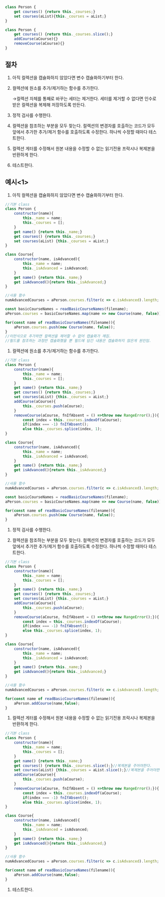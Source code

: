 ```jsx
class Person {
	get courses() {return this._courses;}
	set courses(aList){this._courses = aList;}
}

class Person {
	get courses() {return this._courses.slice();}
	addCourse(aCourse){}
	removeCourse(aCourse){}
}
```

## 절차

1. 아직 컬렉션을 캡슐화하지 않았다면 변수 캡슐화하기부터 한다.
2. 컬렉션에 원소를 추가/제거하는 함수를 추가한다.

    →컬렉션 자체를 통째로 바꾸는 세터는 제거한다. 세터를 제거할 수 없다면 인수로 받은 컬렉션을 복제해 저장하도록 만든다.

3. 정적 검사를 수행한다.
4. 컬렉션을 참조하는 부분을 모두 찾는다. 컬렉션의 변경자를 호출하는 코드가 모두 앞에서 추가한 추가/제거 함수를 호출하도록 수정한다. 하나씩 수정할 때마다 테스트한다.
5. 컬렉션 게터를 수정해서 원본 내용을 수정할 수 없는 읽기전용 프락시나 복제본을 반환하게 한다.
6. 테스트한다.

## 예시<1>

1. 아직 컬렉션을 캡슐화하지 않았다면 변수 캡슐화하기부터 한다.

```jsx
//기본 class
class Person {
	constructor(name){
		this._name = name;
		this._courses = [];
	}
	get name() {return this._name;}
	get courses() {return this._courses;}
	set courses(aList) {this._courses = aList;}
}

class Course{
	constructor(name, isAdvanced){
		this._name = name;
		this._isAdvanced = isAdvanced;
	}
	get name() {return this._name;}
	get isAdvanced(){return this._isAdvanced;}
}
```

```jsx
//사용 함수
numAdvancedCourses = aPerson.courses.filter(c => c.isAdvanced).length;

const basicCourseNames = readBasicCourseNames(filename);
aPerson.courses = basicCourseNames.map(name => new Course(name, false));

for(const name of readBasicCourseNames(filename)){
	aPerson.courses.push(new Course(name, false));
}
//이런식으로 추가하면 컬렉션을 제어할 수 없어 캡슐화가 꺠짐.
//필드를 참조하는 과정만 캡슐화했을 뿐 필드에 담긴 내용은 캡슐화하지 않은게 원인임.
```

1. 컬렉션에 원소를 추가/제거하는 함수를 추가한다.

```jsx
//기본 class
class Person {
	constructor(name){
		this._name = name;
		this._courses = [];
	}
	get name() {return this._name;}
	get courses() {return this._courses;}
	set courses(aList) {this._courses = aList;}
	addCourse(aCourse){
		this._courses.push(aCourse);
	}
	removeCourse(aCourse, fnIfAbsent = () =>throw new RangeError();}){
		const index = this._courses.indexOf(aCourse);
		if(index === -1) fnIfAbsent();
		else this._courses.splice(index, 1);
}

class Course{
	constructor(name, isAdvanced){
		this._name = name;
		this._isAdvanced = isAdvanced;
	}
	get name() {return this._name;}
	get isAdvanced(){return this._isAdvanced;}
}
```

```jsx
//사용 함수
numAdvancedCourses = aPerson.courses.filter(c => c.isAdvanced).length;

const basicCourseNames = readBasicCourseNames(filename);
aPerson.courses = basicCourseNames.map(name => new Course(name, false));

for(const name of readBasicCourseNames(filename)){
	aPerson.courses.push(new Course(name, false));
}
```

1. 정적 검사를 수행한다.

1. 컬렉션을 참조하는 부분을 모두 찾는다. 컬렉션의 변경자를 호출하는 코드가 모두 앞에서 추가한 추가/제거 함수를 호출하도록 수정한다. 하나씩 수정할 때마다 테스트한다.

```jsx
//기본 class
class Person {
	constructor(name){
		this._name = name;
		this._courses = [];
	}
	get name() {return this._name;}
	get courses() {return this._courses;}
	set courses(aList) {this._courses = aList;}
	addCourse(aCourse){
		this._courses.push(aCourse);
	}
	removeCourse(aCourse, fnIfAbsent = () =>throw new RangeError();}){
		const index = this._courses.indexOf(aCourse);
		if(index === -1) fnIfAbsent();
		else this._courses.splice(index, 1);
}

class Course{
	constructor(name, isAdvanced){
		this._name = name;
		this._isAdvanced = isAdvanced;
	}
	get name() {return this._name;}
	get isAdvanced(){return this._isAdvanced;}
}
```

```jsx
//사용 함수
numAdvancedCourses = aPerson.courses.filter(c => c.isAdvanced).length;

for(const name of readBasicCourseNames(filename)){
	aPerson.addCourse(name,false);
}
```

1. 컬렉션 게터를 수정해서 원본 내용을 수정할 수 없는 읽기전용 프락시나 복제본을 반환하게 한다.

```jsx
//기본 class
class Person {
	constructor(name){
		this._name = name;
		this._courses = [];
	}
	get name() {return this._name;}
	get courses() {return this._courses.slice();}//복제본을 주어야한다.
	set courses(aList) {this._courses = aList.slice();}//복제본을 주어야한다.
	addCourse(aCourse){
		this._courses.push(aCourse);
	}
	removeCourse(aCourse, fnIfAbsent = () =>throw new RangeError();}){
		const index = this._courses.indexOf(aCourse);
		if(index === -1) fnIfAbsent();
		else this._courses.splice(index, 1);
}

class Course{
	constructor(name, isAdvanced){
		this._name = name;
		this._isAdvanced = isAdvanced;
	}
	get name() {return this._name;}
	get isAdvanced(){return this._isAdvanced;}
}
```

```jsx
//사용 함수
numAdvancedCourses = aPerson.courses.filter(c => c.isAdvanced).length;

for(const name of readBasicCourseNames(filename)){
	aPerson.addCourse(name,false);
}
```

1. 테스트한다.

